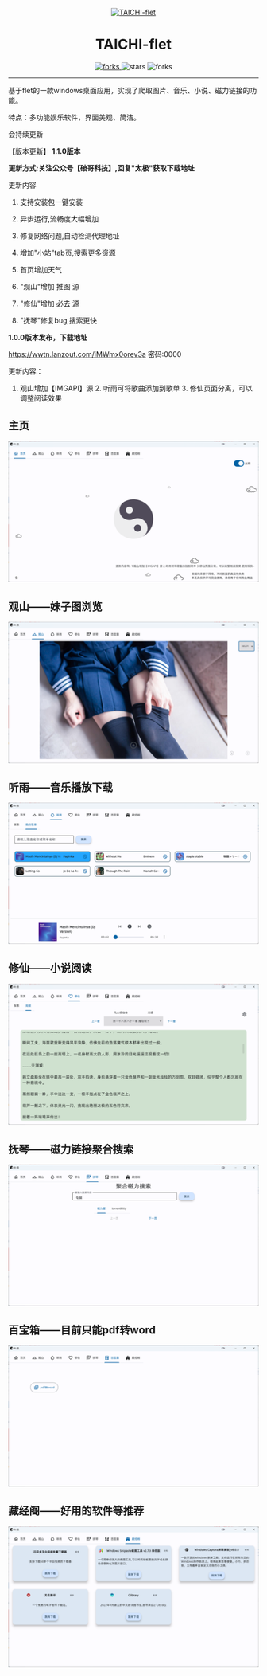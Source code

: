<p align="center">
  <a href="https://github.com/cuifengcn/wechat-video-generate">
    <img width="200" height="200" src="https://github.com/cuifengcn/TAICHI-flet/blob/main/taiji.png" alt="TAICHI-flet">
  </a>
</p>

<h1 align="center">TAICHI-flet</h1>

<p align="center">
  <a href="#下载">
    <img src="https://img.shields.io/github/downloads/cuifengcn/TAICHI-flet/total?style=flat-square" alt="forks">
  </a>
  <img src="https://img.shields.io/github/stars/cuifengcn/TAICHI-flet?style=flat-square" alt="stars">
  <img src="https://img.shields.io/github/forks/cuifengcn/TAICHI-flet?style=flat-square" alt="forks">
</p>

---


 基于flet的一款windows桌面应用，实现了爬取图片、音乐、小说、磁力链接的功能。

 特点：多功能娱乐软件，界面美观、简洁。
 
会持续更新

【版本更新】 **1.1.0版本**

**更新方式:关注公众号【破哥科技】,回复"太极"获取下载地址**

更新内容

1) 支持安装包一键安装

2) 异步运行,流畅度大幅增加

3) 修复网络问题,自动检测代理地址

4) 增加\"小站\"tab页,搜索更多资源

5) 首页增加天气

6) \"观山\"增加 推图 源

7) \"修仙\"增加 必去 源

8) \"抚琴\"修复bug,搜索更快

**1.0.0版本发布，下载地址**

https://wwtn.lanzout.com/iMWmx0orev3a
密码:0000

更新内容：
1. 观山增加【IMGAPI】源 2. 听雨可将歌曲添加到歌单 3. 修仙页面分离，可以调整阅读效果


## 主页
![主页](./docs/主页.png)

## 观山——妹子图浏览
![观山](./docs/观山.png)

## 听雨——音乐播放下载
![听雨](./docs/听雨.png)

## 修仙——小说阅读
![修仙](./docs/修仙.png)

## 抚琴——磁力链接聚合搜索
![抚琴](./docs/抚琴.png)

## 百宝箱——目前只能pdf转word
![百宝箱](./docs/百宝囊.png)

## 藏经阁——好用的软件等推荐
![藏经阁](./docs/藏经阁.png)
